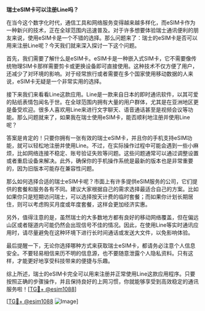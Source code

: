 **瑞士eSIM卡可以注册Line吗？**

在当今这个数字化时代，通信工具和网络服务变得越来越多样化，而eSIM卡作为一种新兴的技术，正在全球范围内迅速普及。对于许多想要体验瑞士通讯便利的朋友来说，使用eSIM卡是一个不错的选择。那么问题来了：瑞士的eSIM卡是否可以用来注册Line呢？今天我们就来深入探讨一下这个问题。

首先，我们需要了解什么是eSIM卡。eSIM卡是一种嵌入式SIM卡，它不需要像传统物理SIM卡那样需要剪卡或更换设备即可直接使用。这种技术不仅方便了用户，还减少了对环境的影响。对于经常旅行或者需要在多个国家使用移动数据的人来说，eSIM卡无疑是一个非常实用的选择。

接下来我们来看看Line这款应用。Line是一款来自日本的即时通讯软件，以其可爱的贴纸表情包闻名于世。在全球范围内拥有大量的用户群体，尤其是在亚洲地区更是备受欢迎。很多人喜欢用Line来进行文字聊天、语音通话甚至是视频会议等功能。那么问题就来了，如果我在瑞士使用eSIM卡，能否顺利地注册并使用Line呢？

答案是肯定的！只要你拥有一张有效的瑞士eSIM卡，并且你的手机支持eSIM功能，就可以轻松地注册并使用Line。不过，在实际操作过程中可能会遇到一些小麻烦，比如网络连接不稳定、账号验证失败等问题。这些问题通常可以通过调整设置或者重启设备来解决。此外，确保你的手机操作系统是最新的版本也是非常重要的，因为旧版本可能存在兼容性问题。

那么如何选择合适的瑞士eSIM卡呢？市面上有许多提供eSIM服务的公司，它们提供的套餐和服务各有不同。建议大家根据自己的需求选择最适合自己的方案。比如如果你只是短期访问瑞士，可以选择按天计费的临时套餐；而如果你计划长期居住，则可以考虑购买月度或年度套餐，这样会更加经济实惠。

另外，值得注意的是，虽然瑞士的大多数地方都有良好的移动网络覆盖，但在偏远山区或者隧道内可能仍然会出现信号不佳的情况。因此，在使用Line等实时通讯应用时，请尽量避免在这种环境下进行长时间通话或发送大文件，以免影响体验。

最后提醒一下，无论你选择哪种方式来获取瑞士eSIM卡，都请务必注意个人信息安全。不要轻易相信来历不明的信息源，也不要随意泄露个人隐私资料。只有这样，才能更好地享受科技带来的便捷与乐趣。

综上所述，瑞士的eSIM卡完全可以用来注册并正常使用Line这款应用程序。只要按照正确的步骤操作，并且保持良好的上网习惯，你就能够享受到高效稳定的通讯服务啦！[[TG💪+ @esim1088](https://t.me/s/esim1088)]

[[TG💪+ @esim1088](https://t.me/s/esim1088) ![Image](https://i.postimg.cc/4NQfJmqS/Snipaste-2025-05-13-00-14-12.png)]